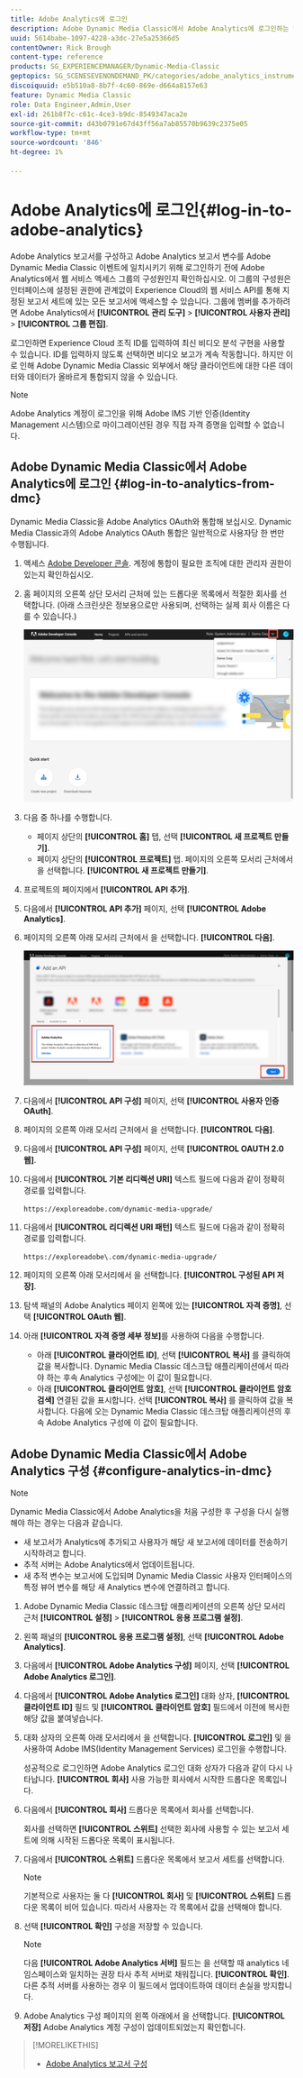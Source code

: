 ```yaml
---
title: Adobe Analytics에 로그인
description: Adobe Dynamic Media Classic에서 Adobe Analytics에 로그인하는 방법에 대해 알아봅니다.
uuid: 5614babe-1097-4228-a3dc-27e5a25366d5
contentOwner: Rick Brough
content-type: reference
products: SG_EXPERIENCEMANAGER/Dynamic-Media-Classic
geptopics: SG_SCENESEVENONDEMAND_PK/categories/adobe_analytics_instrumentation_kit
discoiquuid: e5b510a8-8b7f-4c60-869e-d664a8157e63
feature: Dynamic Media Classic
role: Data Engineer,Admin,User
exl-id: 261b8f7c-c61c-4ce3-b9dc-8549347aca2e
source-git-commit: d43b0791e67d43ff56a7ab85570b9639c2375e05
workflow-type: tm+mt
source-wordcount: '846'
ht-degree: 1%

---
```


# Adobe Analytics에 로그인{#log-in-to-adobe-analytics}

Adobe Analytics 보고서를 구성하고 Adobe Analytics 보고서 변수를 Adobe Dynamic Media Classic 이벤트에 일치시키기 위해 로그인하기 전에 Adobe Analytics에서 웹 서비스 액세스 그룹의 구성원인지 확인하십시오. 이 그룹의 구성원은 인터페이스에 설정된 권한에 관계없이 Experience Cloud의 웹 서비스 API를 통해 지정된 보고서 세트에 있는 모든 보고서에 액세스할 수 있습니다. 그룹에 멤버를 추가하려면 Adobe Analytics에서 **[!UICONTROL 관리 도구]** > **[!UICONTROL 사용자 관리]** > **[!UICONTROL 그룹 편집]**.

로그인하면 Experience Cloud 조직 ID를 입력하여 최신 비디오 분석 구현을 사용할 수 있습니다. ID를 입력하지 않도록 선택하면 비디오 보고가 계속 작동합니다. 하지만 이로 인해 Adobe Dynamic Media Classic 외부에서 해당 클라이언트에 대한 다른 데이터와 데이터가 올바르게 통합되지 않을 수 있습니다.

>[!NOTE]
>
>Adobe Analytics 계정이 로그인을 위해 Adobe IMS 기반 인증(Identity Management 시스템)으로 마이그레이션된 경우 직접 자격 증명을 입력할 수 없습니다.

## Adobe Dynamic Media Classic에서 Adobe Analytics에 로그인 {#log-in-to-analytics-from-dmc}

Dynamic Media Classic을 Adobe Analytics OAuth와 통합해 보십시오. Dynamic Media Classic과의 Adobe Analytics OAuth 통합은 일반적으로 사용자당 한 번만 수행됩니다.

1. 액세스 [Adobe Developer 콘솔](https://developer.adobe.com/console). 계정에 통합이 필요한 조직에 대한 관리자 권한이 있는지 확인하십시오.
1. 홈 페이지의 오른쪽 상단 모서리 근처에 있는 드롭다운 목록에서 적절한 회사를 선택합니다. (아래 스크린샷은 정보용으로만 사용되며, 선택하는 실제 회사 이름은 다를 수 있습니다.)

   ![새 프로젝트를 만듭니다](assets/analytics-oauth1.png)

1. 다음 중 하나를 수행합니다.

   * 페이지 상단의 **[!UICONTROL 홈]** 탭, 선택 **[!UICONTROL 새 프로젝트 만들기]**.
   * 페이지 상단의 **[!UICONTROL 프로젝트]** 탭. 페이지의 오른쪽 모서리 근처에서 을 선택합니다. **[!UICONTROL 새 프로젝트 만들기]**.

1. 프로젝트의 페이지에서 **[!UICONTROL API 추가]**.
1. 다음에서 **[!UICONTROL API 추가]** 페이지, 선택 **[!UICONTROL Adobe Analytics]**.
1. 페이지의 오른쪽 아래 모서리 근처에서 을 선택합니다. **[!UICONTROL 다음]**.

   ![API 추가](assets/analytics-oauth2.png)

1. 다음에서 **[!UICONTROL API 구성]** 페이지, 선택 **[!UICONTROL 사용자 인증 OAuth]**.
1. 페이지의 오른쪽 아래 모서리 근처에서 을 선택합니다. **[!UICONTROL 다음]**.
1. 다음에서 **[!UICONTROL API 구성]** 페이지, 선택 **[!UICONTROL OAUTH 2.0 웹]**.
1. 다음에서 **[!UICONTROL 기본 리디렉션 URI]** 텍스트 필드에 다음과 같이 정확히 경로를 입력합니다.

   `https://exploreadobe.com/dynamic-media-upgrade/`

1. 다음에서 **[!UICONTROL 리디렉션 URI 패턴]** 텍스트 필드에 다음과 같이 정확히 경로를 입력합니다.

   `https://exploreadobe\.com/dynamic-media-upgrade/`

1. 페이지의 오른쪽 아래 모서리에서 을 선택합니다. **[!UICONTROL 구성된 API 저장]**.
1. 탐색 패널의 Adobe Analytics 페이지 왼쪽에 있는 **[!UICONTROL 자격 증명]**, 선택 **[!UICONTROL OAuth 웹]**.
1. 아래 **[!UICONTROL 자격 증명 세부 정보]**&#x200B;를 사용하여 다음을 수행합니다.
   * 아래 **[!UICONTROL 클라이언트 ID]**, 선택 **[!UICONTROL 복사]** 를 클릭하여 값을 복사합니다. Dynamic Media Classic 데스크탑 애플리케이션에서 따라야 하는 후속 Analytics 구성에는 이 값이 필요합니다.
   * 아래 **[!UICONTROL 클라이언트 암호]**, 선택 **[!UICONTROL 클라이언트 암호 검색]** 연결된 값을 표시합니다. 선택 **[!UICONTROL 복사]** 를 클릭하여 값을 복사합니다. 다음에 오는 Dynamic Media Classic 데스크탑 애플리케이션의 후속 Adobe Analytics 구성에 이 값이 필요합니다.

## Adobe Dynamic Media Classic에서 Adobe Analytics 구성 {#configure-analytics-in-dmc}

>[!NOTE]
>
>Dynamic Media Classic에서 Adobe Analytics을 처음 구성한 후 구성을 다시 실행해야 하는 경우는 다음과 같습니다.
>
>* 새 보고서가 Analytics에 추가되고 사용자가 해당 새 보고서에 데이터를 전송하기 시작하려고 합니다.
>* 추적 서버는 Adobe Analytics에서 업데이트됩니다.
>* 새 추적 변수는 보고서에 도입되며 Dynamic Media Classic 사용자 인터페이스의 특정 뷰어 변수를 해당 새 Analytics 변수에 연결하려고 합니다.
>


1. Adobe Dynamic Media Classic 데스크탑 애플리케이션의 오른쪽 상단 모서리 근처 **[!UICONTROL 설정]** > **[!UICONTROL 응용 프로그램 설정]**.
1. 왼쪽 패널의 **[!UICONTROL 응용 프로그램 설정]**, 선택 **[!UICONTROL Adobe Analytics]**.
1. 다음에서 **[!UICONTROL Adobe Analytics 구성]** 페이지, 선택 **[!UICONTROL Adobe Analytics 로그인]**.
1. 다음에서 **[!UICONTROL Adobe Analytics 로그인]** 대화 상자, **[!UICONTROL 클라이언트 ID]** 필드 및 **[!UICONTROL 클라이언트 암호]** 필드에서 이전에 복사한 해당 값을 붙여넣습니다.
1. 대화 상자의 오른쪽 아래 모서리에서 을 선택합니다. **[!UICONTROL 로그인]** 및 을 사용하여 Adobe IMS(Identity Management Services) 로그인을 수행합니다.

   성공적으로 로그인하면 Adobe Analytics 로그인 대화 상자가 다음과 같이 다시 나타납니다. **[!UICONTROL 회사]** 사용 가능한 회사에서 시작한 드롭다운 목록입니다.

1. 다음에서 **[!UICONTROL 회사]** 드롭다운 목록에서 회사를 선택합니다.

   회사를 선택하면 **[!UICONTROL 스위트]** 선택한 회사에 사용할 수 있는 보고서 세트에 의해 시작된 드롭다운 목록이 표시됩니다.

1. 다음에서 **[!UICONTROL 스위트]** 드롭다운 목록에서 보고서 세트를 선택합니다.

   >[!NOTE]
   >
   >기본적으로 사용자는 둘 다 **[!UICONTROL 회사]** 및 **[!UICONTROL 스위트]** 드롭다운 목록이 비어 있습니다. 따라서 사용자는 각 목록에서 값을 선택해야 합니다.

1. 선택 **[!UICONTROL 확인]** 구성을 저장할 수 있습니다.

   >[!NOTE]
   >
   >다음 **[!UICONTROL Adobe Analytics 서버]** 필드는 을 선택할 때 analytics 네임스페이스와 일치하는 권장 타사 추적 서버로 채워집니다. **[!UICONTROL 확인]**. 다른 추적 서버를 사용하는 경우 이 필드에서 업데이트하여 데이터 손실을 방지합니다.

1. Adobe Analytics 구성 페이지의 왼쪽 아래에서 을 선택합니다. **[!UICONTROL 저장]** Adobe Analytics 계정 구성이 업데이트되었는지 확인합니다.

>[!MORELIKETHIS]
>
>* [Adobe Analytics 보고서 구성](configuring-analytics-reports.md#configuring_adobe_analytics_reports)

